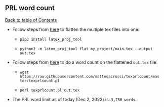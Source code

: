 ## PRL word count
[Back to table of Contents](../README.md)

- Follow steps from [here](https://tex.stackexchange.com/questions/292323/how-to-produce-a-pdf-with-modifications-visible-with-overleaf) to flatten the multiple tex files into one:

	- ```pip3 install latex_proj_tool```

	- ```python3 -m latex_proj_tool flat my_project/main.tex --output out.tex```

- Follow steps from [here](https://github.com/matteoacrossi/texprlcount) to do a word count on the flattened ```out.tex``` file:

	- ```wget https://raw.githubusercontent.com/matteoacrossi/texprlcount/master/texprlcount.pl```

	- ```perl texprlcount.pl out.tex```

- The PRL word limit as of today (Dec 2, 2022) is: ```3,750 words```.
